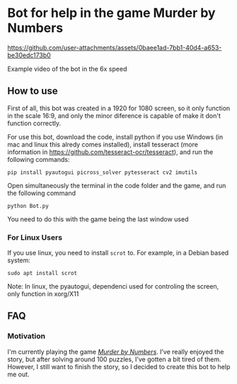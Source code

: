 # Bot for help in the game Murder by Numbers
https://github.com/user-attachments/assets/0baee1ad-7bb1-40d4-a653-be30edc173b0

Example video of the bot in the 6x speed

## How to use

First of all, this bot was created in a 1920 for 1080 screen, so it only function in the scale 16:9, and only the minor diference is capable of make it don't function correctly.

For use this bot, download the code, install python if you use Windows (in mac and linux this alredy comes installed), install tesseract (more information in https://github.com/tesseract-ocr/tesseract), and run the following commands:

`pip install pyautogui picross_solver pytesseract cv2 imutils`

Open simultaneously the terminal in the code folder and the game, and run the following command

`python Bot.py`

You need to do this with the game being the last window used

### For Linux Users
If you use linux, you need to install `scrot` to. For example, in a Debian based system:

`sudo apt install scrot`

Note: In linux, the pyautogui, dependenci used for controling the screen, only function in xorg/X11

## FAQ

### Motivation
I'm currently playing the game  [*Murder by Numbers*](https://store.steampowered.com/app/1140290/Murder_by_Numbers/). I’ve really enjoyed the story, but after solving around 100 puzzles, I’ve gotten a bit tired of them. However, I still want to finish the story, so I decided to create this bot to help me out.
